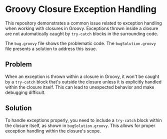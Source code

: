 # Groovy Closure Exception Handling

This repository demonstrates a common issue related to exception handling when working with closures in Groovy.  Exceptions thrown inside a closure are not automatically caught by `try-catch` blocks in the surrounding code. 

The `bug.groovy` file shows the problematic code. The `bugSolution.groovy` file presents a solution to address this issue.

## Problem

When an exception is thrown within a closure in Groovy, it won't be caught by a `try-catch` block that's outside the closure unless it is explicitly handled within the closure itself. This can lead to unexpected behavior and make debugging difficult.

## Solution

To handle exceptions properly, you need to include a `try-catch` block within the closure itself, as shown in `bugSolution.groovy`. This allows for proper exception handling within the closure's scope.